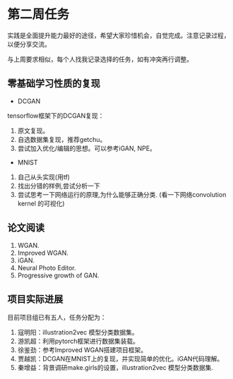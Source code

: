 # 第二周任务

实践是全面提升能力最好的途径，希望大家珍惜机会，自觉完成。注意记录过程，以便分享交流。

与上周要求相似，每个人找我记录选择的任务，如有冲突再行调整。

## 零基础学习性质的复现

* DCGAN

tensorflow框架下的DCGAN复现：

1. 原文复现。
2. 自选数据集复现，推荐getchu。
3. 尝试加入优化/编辑的思想。可以参考iGAN, NPE。

* MNIST

1. 自己从头实现(用tf)
2. 找出分错的样例,尝试分析一下
3. 尝试思考一下网络运行的原理,为什么能够正确分类.
(看一下网络convolution kernel 的可视化)

## 论文阅读

1. WGAN.
2. Improved WGAN.
3. iGAN.
4. Neural Photo Editor.
5. Progressive growth of GAN.

## 项目实际进展

目前项目组已有五人，任务分配为：

1. 寇明阳：illustration2vec 模型分类数据集。
2. 游凯超：利用pytorch框架进行数据集装载。
3. 徐鉴劲：参考Improved WGAN搭建项目框架。
4. 贾越凯：DCGAN在MNIST上的复现，并实现简单的优化。iGAN代码理解。
5. 秦增益：背景调研make.girls的设置，illustration2vec 模型分类数据集.